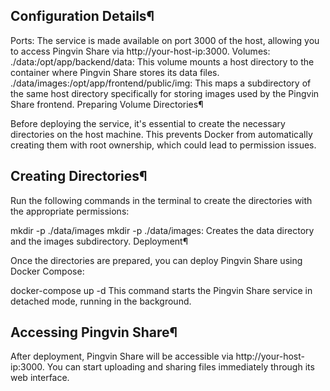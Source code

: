 ## Configuration Details¶

Ports: The service is made available on port 3000 of the host, allowing you to access Pingvin Share via http://your-host-ip:3000.
Volumes:
./data:/opt/app/backend/data: This volume mounts a host directory to the container where Pingvin Share stores its data files.
./data/images:/opt/app/frontend/public/img: This maps a subdirectory of the same host directory specifically for storing images used by the Pingvin Share frontend.
Preparing Volume Directories¶

Before deploying the service, it's essential to create the necessary directories on the host machine. This prevents Docker from automatically creating them with root ownership, which could lead to permission issues.

## Creating Directories¶

Run the following commands in the terminal to create the directories with the appropriate permissions:


mkdir -p ./data/images
mkdir -p ./data/images: Creates the data directory and the images subdirectory.
Deployment¶

Once the directories are prepared, you can deploy Pingvin Share using Docker Compose:


docker-compose up -d
This command starts the Pingvin Share service in detached mode, running in the background.

## Accessing Pingvin Share¶

After deployment, Pingvin Share will be accessible via http://your-host-ip:3000. You can start uploading and sharing files immediately through its web interface.